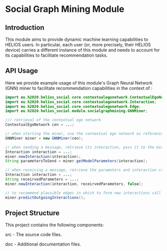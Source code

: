 # Social Graph Mining Module

## Introduction
This module aims to provide dynamic machine learning capabilities to HELIOS users.
In particular, each user (or, more precisely, their HELIOS device) carries a different instance of this module 
and needs to account for its capabilities to facilitate recommendation tasks. 

## API Usage
Here we provide example usage of this module's Graph Neural Network (GNN) miner to facilitate recommendation capabilities in the context of :
```java
import eu.h2020.helios_social.core.contextualegonetwork.ContextualEgoNetwork;
import eu.h2020.helios_social.core.contextualegonetwork.Interaction;
import eu.h2020.helios_social.core.contextualegonetwork.Edge;
import eu.h2020.helios_social.module.socialgraphmining.GNNMiner;

/// retrieval of the contextual ego network
ContextualEgoNetwork cen = ...;

// when starting the miner, use the contextual ego network as reference
GNNMiner miner = new GNNMiner(cen);

// when sending a message, retrieve its interaction, pass it to the miner and send model parameters
Interaction interaction = ...;
miner.newInteraction(interaction);
String parametersToSend = miner.getModelParameters(interaction);

// when receiving a message, retrieve the parameters and interaction created in the contextual ego network and pass them to the miner
Interaction interaction = ...;
String receirvedParameters = ...;
miner.newInteraction(interaction, receirvedParameters, false);

// to recommend plausible edges in which to form new interactions call
miner.predictOutgoingInteractions();


```


## Project Structure
This project contains the following components:

src - The source code files.

doc - Additional documentation files.